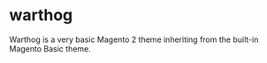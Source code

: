 # warthog
Warthog is a very basic Magento 2 theme inheriting from the built-in Magento Basic theme.
